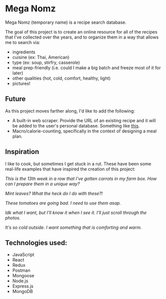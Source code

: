 # Mega Nomz
Mega Nomz (temporary name) is a recipe search database. 

The goal of this project is to create an online resource for all of the recipes that I've collected over the years, and to organize them in a way that allows me to search via:
- ingredients
- cuisine (ex: Thai, American)
- type (ex: soup, stirfry, casserole)
- meal prep-friendly (i.e. could I make a big batch and freeze most of it for later)
- other qualities (hot, cold, comfort, healthy, light)
- pictures!

## Future
As this project moves farther along, I'd like to add the following:
- A built-in web scraper. Provide the URL of an existing recipe and it will be added to the user's personal database. Something like [this](https://github.com/hhursev/recipe-scrapers).
- Macro/calorie-counting, specifically in the context of designing a meal plan.

## Inspiration

I like to cook, but sometimes I get stuck in a rut. These have been some real-life examples that have inspired the creation of this project:

_This is the 13th week in a row that I've gotten carrots in my farm box. How can I prepare them in a unique way?_

_Mint leaves? What the heck do I do with these?!_

_These tomatoes are going bad. I need to use them asap._

_Idk what I want, but I'll know it when I see it. I'll just scroll through the photos._

_It's so cold outside. I want something that is comforting and warm._


## Technologies used:
- JavaScript
- React
- Redux
- Postman
- Mongoose
- Node.js
- Express.js
- MongoDB
